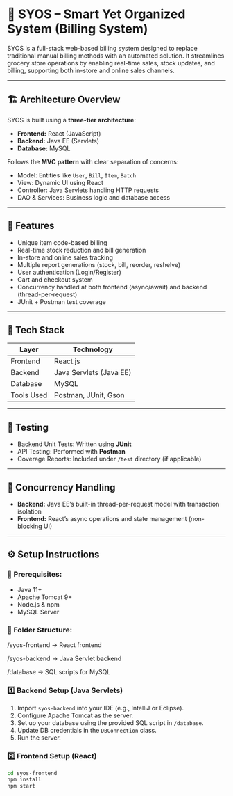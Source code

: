 # 🧾 SYOS – Smart Yet Organized System (Billing System)

SYOS is a full-stack web-based billing system designed to replace traditional manual billing methods with an automated solution. It streamlines grocery store operations by 
enabling real-time sales, stock updates, and billing, supporting both in-store and online sales channels.

---

## 🏗 Architecture Overview

SYOS is built using a **three-tier architecture**:

- **Frontend:** React (JavaScript)
- **Backend:** Java EE (Servlets)
- **Database:** MySQL

Follows the **MVC pattern** with clear separation of concerns:
- Model: Entities like `User`, `Bill`, `Item`, `Batch`
- View: Dynamic UI using React
- Controller: Java Servlets handling HTTP requests
- DAO & Services: Business logic and database access

---

## 🧠 Features

- Unique item code-based billing
- Real-time stock reduction and bill generation
- In-store and online sales tracking
- Multiple report generations (stock, bill, reorder, reshelve)
- User authentication (Login/Register)
- Cart and checkout system
- Concurrency handled at both frontend (async/await) and backend (thread-per-request)
- JUnit + Postman test coverage

---

## 🚀 Tech Stack

| Layer        | Technology             |
|--------------|------------------------|
| Frontend     | React.js               |
| Backend      | Java Servlets (Java EE)|
| Database     | MySQL                  |
| Tools Used   | Postman, JUnit, Gson   |

---

## 🧪 Testing

- Backend Unit Tests: Written using **JUnit**
- API Testing: Performed with **Postman**
- Coverage Reports: Included under `/test` directory (if applicable)

---

## 🧵 Concurrency Handling

- **Backend:** Java EE’s built-in thread-per-request model with transaction isolation
- **Frontend:** React’s async operations and state management (non-blocking UI)

---

## ⚙️ Setup Instructions

### 🔧 Prerequisites:
- Java 11+
- Apache Tomcat 9+
- Node.js & npm
- MySQL Server

### 📁 Folder Structure:

/syos-frontend → React frontend

/syos-backend → Java Servlet backend

/database → SQL scripts for MySQL


### 1️⃣ Backend Setup (Java Servlets)
1. Import `syos-backend` into your IDE (e.g., IntelliJ or Eclipse).
2. Configure Apache Tomcat as the server.
3. Set up your database using the provided SQL script in `/database`.
4. Update DB credentials in the `DBConnection` class.
5. Run the server.

### 2️⃣ Frontend Setup (React)
```bash
cd syos-frontend
npm install
npm start


